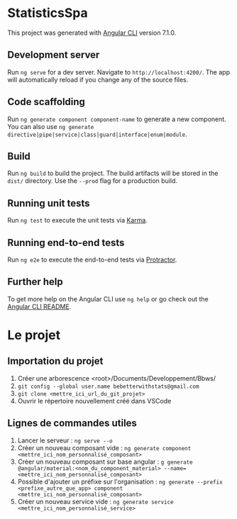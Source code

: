 # StatisticsSpa

This project was generated with [Angular CLI](https://github.com/angular/angular-cli) version 7.1.0.

## Development server

Run `ng serve` for a dev server. Navigate to `http://localhost:4200/`. The app will automatically reload if you change any of the source files.

## Code scaffolding

Run `ng generate component component-name` to generate a new component. You can also use `ng generate directive|pipe|service|class|guard|interface|enum|module`.

## Build

Run `ng build` to build the project. The build artifacts will be stored in the `dist/` directory. Use the `--prod` flag for a production build.

## Running unit tests

Run `ng test` to execute the unit tests via [Karma](https://karma-runner.github.io).

## Running end-to-end tests

Run `ng e2e` to execute the end-to-end tests via [Protractor](http://www.protractortest.org/).

## Further help

To get more help on the Angular CLI use `ng help` or go check out the [Angular CLI README](https://github.com/angular/angular-cli/blob/master/README.md).


# Le projet

## Importation du projet
1. Créer une arborescence \<root\>/Documents/Developpement/Bbws/
2. `git config --global user.name bebetterwithstats@gmail.com`
3. `git clone <mettre_ici_url_du_git_projet>`
4. Ouvrir le répertoire nouvellement créé dans VSCode


## Lignes de commandes utiles
1. Lancer le serveur : `ng serve --o`
2. Créer un nouveau composant vide : `ng generate component <mettre_ici_nom_personnalisé_composant>`
3. Créer un nouveau composant sur base angular : `g generate @angular/material:<nom_du_component_material> --name=<mettre_ici_nom_personnalisé_composant>`
4. Possible d'ajouter un préfixe sur l'organisation : `ng generate --prefix <prefixe_autre_que_app> component <mettre_ici_nom_personnalisé_composant>`
5. Créer un nouveau service vide : `ng generate service <mettre_ici_nom_personnalisé_service>`


